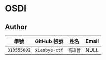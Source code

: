 # OSDI 

## Author

| 學號 | GitHub 帳號 | 姓名 | Email |
| --- | ----------- | --- | --- |
|`310555002`| `xiaobye-ctf` | `高瑋哲` | NULL |

